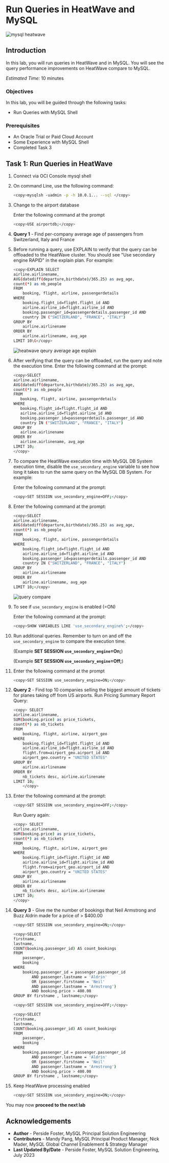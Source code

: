 # Run Queries in HeatWave and MySQL 

![mysql heatwave](./images/mysql-heatwave-logo.jpg "mysql heatwave")

## Introduction

In this lab, you will run queries in HeatWave and in MySQL. You will see the query performance improvements on HeatWave compare to MySQL.

_Estimated Time:_ 10 minutes

[//]:   [](youtube:fOcDBTf-KqE)

### Objectives

In this lab, you will be guided through the following tasks:

- Run Queries with MySQL Shell

### Prerequisites

- An Oracle Trial or Paid Cloud Account
- Some Experience with MySQL Shell
- Completed Task 3

## Task 1: Run Queries in HeatWave

1. Connect via OCI Console mysql shell

2. On command Line, use the following command:

    ```bash
    <copy>mysqlsh -uadmin -p -h 10.0.1... --sql </copy>
    ```

3. Change to the airport database

    Enter the following command at the prompt

    ```bash
    <copy>USE airportdb;</copy>
    ```

4. **Query 1** - Find per-company average age of passengers from Switzerland, Italy and France

5. Before running a query, use EXPLAIN to verify that the query can be offloaded to the HeatWave cluster. You should see "Use secondary engine RAPID" in the explain plan. For example:

    ```bash
    <copy>EXPLAIN SELECT
    airline.airlinename,
    AVG(datediff(departure,birthdate)/365.25) as avg_age,
    count(*) as nb_people
    FROM
        booking, flight, airline, passengerdetails
    WHERE
        booking.flight_id=flight.flight_id AND
        airline.airline_id=flight.airline_id AND
        booking.passenger_id=passengerdetails.passenger_id AND
        country IN ("SWITZERLAND", "FRANCE", "ITALY")
    GROUP BY
        airline.airlinename
    ORDER BY
        airline.airlinename, avg_age
    LIMIT 10\G</copy>
    ```

    ![heatwave qeury average age explain](./images/heatwave-qeury-explain.png "heatwave qeury average age explain")

6. After verifying that the query can be offloaded, run the query and note the execution time. Enter the following command at the prompt:

     ```bash
    <copy>SELECT
    airline.airlinename,
    AVG(datediff(departure,birthdate)/365.25) as avg_age,
    count(*) as nb_people
    FROM
        booking, flight, airline, passengerdetails
    WHERE
        booking.flight_id=flight.flight_id AND
        airline.airline_id=flight.airline_id AND
        booking.passenger_id=passengerdetails.passenger_id AND
        country IN ("SWITZERLAND", "FRANCE", "ITALY")
    GROUP BY
        airline.airlinename
    ORDER BY
        airline.airlinename, avg_age
    LIMIT 10;
    </copy>
    ```

7. To compare the HeatWave execution time with MySQL DB System execution time, disable the `use_secondary_engine` variable to see how long it takes to run the same query on the MySQL DB System. For example:

    Enter the following command at the prompt:

    ```bash
    <copy>SET SESSION use_secondary_engine=OFF;</copy>
    ```

8. Enter the following command at the prompt:

    ```bash
    <copy>SELECT
    airline.airlinename,
    AVG(datediff(departure,birthdate)/365.25) as avg_age,
    count(*) as nb_people
    FROM
        booking, flight, airline, passengerdetails
    WHERE
        booking.flight_id=flight.flight_id AND
        airline.airline_id=flight.airline_id AND
        booking.passenger_id=passengerdetails.passenger_id AND
        country IN ("SWITZERLAND", "FRANCE", "ITALY")
    GROUP BY
        airline.airlinename
    ORDER BY
        airline.airlinename, avg_age
    LIMIT 10;</copy>
    ```

    ![query compare](./images/heatwave-qeury-avg.png " query compare")

9. To see if `use_secondary_engine` is enabled (=ON)

    Enter the following command at the prompt:

    ```bash
    <copy>SHOW VARIABLES LIKE 'use_secondary_engine%';</copy>
    ```

10. Run additional queries. Remember to turn on and off the `use_secondary_engine`  to compare the execution time.

    (Example  **SET SESSION `use_secondary_engine`=On;**)

    (Example  **SET SESSION `use_secondary_engine`=Off;**)      

11. Enter the following command at the prompt

    ```bash
    <copy>SET SESSION use_secondary_engine=ON;</copy>
    ```

12. **Query 2** -  Find top 10 companies selling the biggest amount of tickets for planes taking off from US airports. Run Pricing Summary Report Query:

    ```bash
    <copy> SELECT
    airline.airlinename,
    SUM(booking.price) as price_tickets,
    count(*) as nb_tickets
    FROM
        booking, flight, airline, airport_geo
    WHERE
        booking.flight_id=flight.flight_id AND
        airline.airline_id=flight.airline_id AND
        flight.from=airport_geo.airport_id AND
        airport_geo.country = "UNITED STATES"
    GROUP BY
        airline.airlinename
    ORDER BY
        nb_tickets desc, airline.airlinename
    LIMIT 10;
        </copy>
    ```

13. Enter the following command at the prompt:

    ```bash
    <copy>SET SESSION use_secondary_engine=OFF;</copy>
    ```

    Run Query again:

    ```bash
    <copy> SELECT
    airline.airlinename,
    SUM(booking.price) as price_tickets,
    count(*) as nb_tickets
    FROM
        booking, flight, airline, airport_geo
    WHERE
        booking.flight_id=flight.flight_id AND
        airline.airline_id=flight.airline_id AND
        flight.from=airport_geo.airport_id AND
        airport_geo.country = "UNITED STATES"
    GROUP BY
        airline.airlinename
    ORDER BY
        nb_tickets desc, airline.airlinename
    LIMIT 10;
    </copy>
    ```

14. **Query 3** - Give me the number of bookings that Neil Armstrong and Buzz Aldrin made for a price of > $400.00

    ```bash
    <copy>SET SESSION use_secondary_engine=ON;</copy>
    ```

    ```bash
    <copy>SELECT
    firstname,
    lastname,
    COUNT(booking.passenger_id) AS count_bookings
    FROM
        passenger,
        booking
    WHERE
        booking.passenger_id = passenger.passenger_id
            AND passenger.lastname = 'Aldrin'
            OR (passenger.firstname = 'Neil'
            AND passenger.lastname = 'Armstrong')
            AND booking.price > 400.00
    GROUP BY firstname , lastname;</copy>
    ```

    ```bash
    <copy>SET SESSION use_secondary_engine=OFF;</copy>
    ```

    ```bash
    <copy>SELECT
    firstname,
    lastname,
    COUNT(booking.passenger_id) AS count_bookings
    FROM
        passenger,
        booking
    WHERE
        booking.passenger_id = passenger.passenger_id
            AND passenger.lastname = 'Aldrin'
            OR (passenger.firstname = 'Neil'
            AND passenger.lastname = 'Armstrong')
            AND booking.price > 400.00
    GROUP BY firstname , lastname;</copy>
    ```

15. Keep HeatWave processing enabled

    ```bash
    <copy>SET SESSION use_secondary_engine=ON;</copy>
    ```

You may now **proceed to the next lab**

## Acknowledgements

- **Author** - Perside Foster, MySQL Principal Solution Engineering
- **Contributors** - Mandy Pang, MySQL Principal Product Manager,  Nick Mader, MySQL Global Channel Enablement & Strategy Manager
- **Last Updated By/Date** - Perside Foster, MySQL Solution Engineering, July 2023